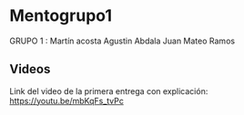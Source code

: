 # Mentogrupo1
GRUPO 1 :
Martín acosta 
Agustin Abdala 
Juan Mateo Ramos

## Videos
Link del video de la primera entrega con explicación: https://youtu.be/mbKqFs_tvPc
